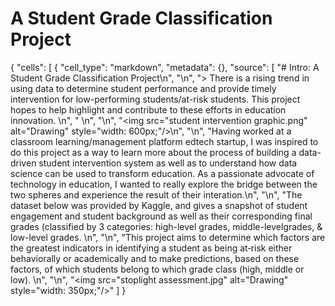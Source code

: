 # A Student Grade Classification Project

{
 "cells": [
  {
   "cell_type": "markdown",
   "metadata": {},
   "source": [
    "# Intro: A Student Grade Classification Project\n",
    "\n",
    "> There is a rising trend in using data to determine student performance and provide timely intervention for low-performing students/at-risk students. This project hopes to help highlight and contribute to these efforts in education innovation. \n",
    " \n",
    "\n",
    "<img src=\"student intervention graphic.png\" alt=\"Drawing\" style=\"width: 600px;\"/>\n",
    "\n",
    "Having worked at a classroom learning/management platform edtech startup, I was inspired to do this project as a way to learn more about the process of building a data-driven student intervention system as well as to understand how data science can be used to transform education. As a passionate advocate of technology in education, I wanted to really explore the bridge between the two spheres and experience the result of their interation.\n",
    "\n",
    "The dataset below was provided by Kaggle, and gives a snapshot of student engagement and student background as well as their corresponding final grades (classified by 3 categories: high-level grades, middle-levelgrades, & low-level grades. \n",
    "\n",
    "This project aims to determine which factors are the greatest indicators in identifying a student as being at‐risk either behaviorally or academically and to make predictions, based on these factors, of which students belong to which grade class (high, middle or low). \n",
    "\n",
    "<img src=\"stoplight assessment.jpg\" alt=\"Drawing\" style=\"width: 350px;\"/>"
   ]
  } 
